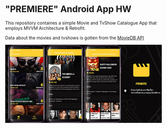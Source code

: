 # "PREMIERE" Android App HW #

<p>This repository containes a simple Movie and TvShow Catalogue App that employs MVVM Architecture & Retrofit.</p>
<p>Data about the movies and tvshows is gotten from the <a href="https://www.themoviedb.org/">MovieDB API</a></p>

![AppImage](https://github.com/RayTjan/SchoolTasks/blob/master/readmeImages/MovieDBCover.png)


